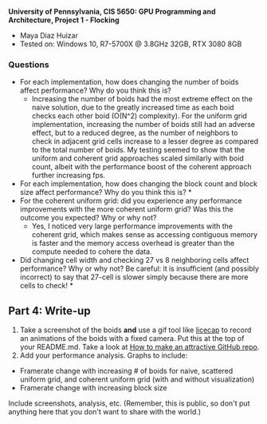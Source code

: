 **University of Pennsylvania, CIS 5650: GPU Programming and Architecture,
Project 1 - Flocking**

* Maya Diaz Huizar
* Tested on: Windows 10, R7-5700X @ 3.8GHz 32GB, RTX 3080 8GB


### Questions
* For each implementation, how does changing the number of boids affect
performance? Why do you think this is?
    * Increasing the number of boids had the most extreme effect on the naive solution, due to the greatly increased time as each boid checks each other boid (O(N^2) complexity). For the uniform grid implementation, increasing the number of boids still had an adverse effect, but to a reduced degree, as the number of neighbors to check in adjacent grid cells increase to a lesser degree as compared to the total number of boids. My testing seemed to show that the uniform and coherent grid approaches scaled similarly with boid count, albeit with the performance boost of the coherent approach further increasing fps.
* For each implementation, how does changing the block count and block size
affect performance? Why do you think this is?
    * 
* For the coherent uniform grid: did you experience any performance improvements
with the more coherent uniform grid? Was this the outcome you expected?
Why or why not?
    * Yes, I noticed very large performance improvements with the coherent grid, which makes sense as accessing contiguous memory is faster and the memory access overhead is greater than the compute needed to cohere the data. 
* Did changing cell width and checking 27 vs 8 neighboring cells affect performance?
Why or why not? Be careful: it is insufficient (and possibly incorrect) to say
that 27-cell is slower simply because there are more cells to check!
    * 

## Part 4: Write-up

1. Take a screenshot of the boids **and** use a gif tool like [licecap](http://www.cockos.com/licecap/) to record an animations of the boids with a fixed camera.
Put this at the top of your README.md. Take a look at [How to make an attractive
GitHub repo](https://github.com/pjcozzi/Articles/blob/master/CIS565/GitHubRepo/README.md).
2. Add your performance analysis. Graphs to include:
- Framerate change with increasing # of boids for naive, scattered uniform grid, and coherent uniform grid (with and without visualization)
- Framerate change with increasing block size

Include screenshots, analysis, etc. (Remember, this is public, so don't put
anything here that you don't want to share with the world.)

